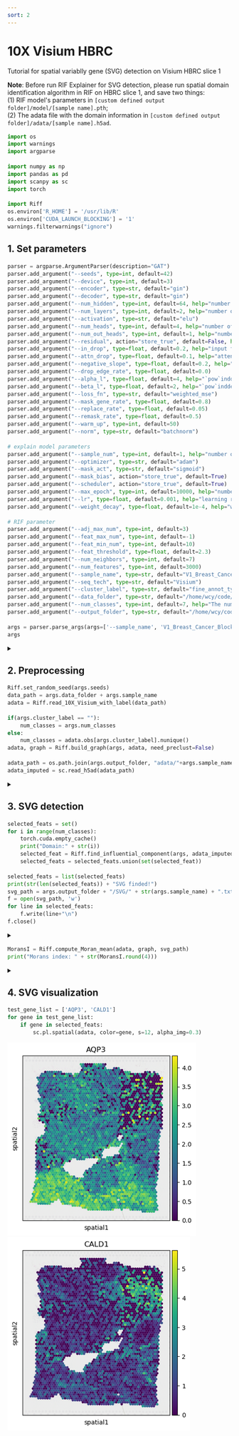 ```yaml
---
sort: 2
---
```


# 10X Visium HBRC

Tutorial for spatial variablly gene (SVG) detection on Visium HBRC slice 1

**Note**: Before run RIF Explainer for SVG detection, please run spatial domain identification algorithm in RIF on HBRC slice 1, and save two things: <br>
(1) RIF model's parameters in `[custom defined output folder]/model/[sample name].pth`;   <br>
(2) The adata file with the domain information in `[custom defined output folder]/adata/[sample name].h5ad`. <br>

```python
import os
import warnings
import argparse

import numpy as np
import pandas as pd
import scanpy as sc
import torch

import Riff
os.environ['R_HOME'] = '/usr/lib/R'
os.environ['CUDA_LAUNCH_BLOCKING'] = '1'
warnings.filterwarnings("ignore")
```

## 1. Set parameters

```python
parser = argparse.ArgumentParser(description="GAT")
parser.add_argument("--seeds", type=int, default=42)
parser.add_argument("--device", type=int, default=3)
parser.add_argument("--encoder", type=str, default="gin")
parser.add_argument("--decoder", type=str, default="gin")
parser.add_argument("--num_hidden", type=int, default=64, help="number of hidden units")
parser.add_argument("--num_layers", type=int, default=2, help="number of hidden layers")
parser.add_argument("--activation", type=str, default="elu")
parser.add_argument("--num_heads", type=int, default=4, help="number of hidden attention heads")
parser.add_argument("--num_out_heads", type=int, default=1, help="number of output attention heads")
parser.add_argument("--residual", action="store_true", default=False, help="use residual connection")
parser.add_argument("--in_drop", type=float, default=0.2, help="input feature dropout")
parser.add_argument("--attn_drop", type=float, default=0.1, help="attention dropout")
parser.add_argument("--negative_slope", type=float, default=0.2, help="the negative slope of leaky relu for GAT")
parser.add_argument("--drop_edge_rate", type=float, default=0.0)
parser.add_argument("--alpha_l", type=float, default=4, help="`pow`inddex for `sce` loss")
parser.add_argument("--beta_l", type=float, default=2, help="`pow`inddex for `weighted_mse` loss")   
parser.add_argument("--loss_fn", type=str, default="weighted_mse")
parser.add_argument("--mask_gene_rate", type=float, default=0.8)
parser.add_argument("--replace_rate", type=float, default=0.05)
parser.add_argument("--remask_rate", type=float, default=0.5)
parser.add_argument("--warm_up", type=int, default=50)
parser.add_argument("--norm", type=str, default="batchnorm") 

# explain model parameters
parser.add_argument("--sample_num", type=int, default=1, help="number of nodes for explaination")
parser.add_argument("--optimizer", type=str, default="adam")
parser.add_argument("--mask_act", type=str, default="sigmoid")
parser.add_argument("--mask_bias", action="store_true", default=True)
parser.add_argument("--scheduler", action="store_true", default=True)
parser.add_argument("--max_epoch", type=int, default=10000, help="number of training epochs")
parser.add_argument("--lr", type=float, default=0.001, help="learning rate for explaination")
parser.add_argument("--weight_decay", type=float, default=1e-4, help="weight decay for evaluation")

# RIF parameter
parser.add_argument("--adj_max_num", type=int, default=3)
parser.add_argument("--feat_max_num", type=int, default=-1)
parser.add_argument("--feat_min_num", type=int, default=10)
parser.add_argument("--feat_threshold", type=float, default=2.3)
parser.add_argument("--num_neighbors", type=int, default=7)
parser.add_argument("--num_features", type=int, default=3000) 
parser.add_argument("--sample_name", type=str, default="V1_Breast_Cancer_Block_A_Section_1")
parser.add_argument("--seq_tech", type=str, default="Visium")
parser.add_argument("--cluster_label", type=str, default="fine_annot_type")
parser.add_argument("--data_folder", type=str, default="/home/wcy/code/datasets/10X/")
parser.add_argument("--num_classes", type=int, default=7, help="The number of clusters")
parser.add_argument("--output_folder", type=str, default="/home/wcy/code/pyFile/NewFolder/GSG_modified_DLPFH/output/")

args = parser.parse_args(args=['--sample_name', 'V1_Breast_Cancer_Block_A_Section_1']) 
args
```

<details>
<summary> </summary>
Namespace(activation='elu', adj_max_num=3, alpha_l=4, attn_drop=0.1, beta_l=2, cluster_label='fine_annot_type', data_folder='/home/wcy/code/datasets/10X/', decoder='gin', device=3, drop_edge_rate=0.0, encoder='gin', feat_max_num=-1, feat_min_num=10, feat_threshold=2.3, in_drop=0.2, loss_fn='weighted_mse', lr=0.001, mask_act='sigmoid', mask_bias=True, mask_gene_rate=0.8, max_epoch=10000, negative_slope=0.2, norm='batchnorm', num_classes=7, num_features=3000, num_heads=4, num_hidden=64, num_layers=2, num_neighbors=7, num_out_heads=1, optimizer='adam', output_folder='/home/wcy/code/pyFile/NewFolder/GSG_modified_DLPFH/output/', remask_rate=0.5, replace_rate=0.05, residual=False, sample_name='V1_Breast_Cancer_Block_A_Section_1', sample_num=1, scheduler=True, seeds=42, seq_tech='Visium', warm_up=50, weight_decay=0.0001)
</details>

## 2. Preprocessing

```python
Riff.set_random_seed(args.seeds)
data_path = args.data_folder + args.sample_name
adata = Riff.read_10X_Visium_with_label(data_path)

if(args.cluster_label == ""):
    num_classes = args.num_classes
else:
    num_classes = adata.obs[args.cluster_label].nunique()
adata, graph = Riff.build_graph(args, adata, need_preclust=False)

adata_path = os.path.join(args.output_folder, "adata/"+args.sample_name+".h5ad")
adata_imputed = sc.read_h5ad(adata_path)
```

<details>
<summary> </summary>
=============== Contructing graph =================
</details>

## 3. SVG detection

```python
selected_feats = set()
for i in range(num_classes):
    torch.cuda.empty_cache()
    print("Domain:" + str(i))
    selected_feat = Riff.find_influential_component(args, adata_imputed, graph, i)
    selected_feats = selected_feats.union(set(selected_feat))

selected_feats = list(selected_feats)
print(str(len(selected_feats)) + "SVG finded!")
svg_path = args.output_folder + "/SVG/" + str(args.sample_name) + ".txt"
f = open(svg_path, 'w')
for line in selected_feats:
    f.write(line+"\n")
f.close()
```

<details>
<summary> </summary>
Domain:0
# Epoch 404: loss: 1.94, p_feat: 0.36:   4%|██████▉                                                                                                                                                                     | 405/10000 [00:54<21:26,  7.46it/s] <br>
Domain:1
# Epoch 178: loss: 2.00, p_feat: 0.15:   2%|███                                                                                                                                                                         | 179/10000 [00:23<21:22,  7.66it/s] <br>
Domain:2
# Epoch 782: loss: 1.89, p_feat: 0.66:   8%|█████████████▍                                                                                                                                                              | 783/10000 [01:40<19:39,  7.81it/s] <br>
Domain:3
# Epoch 793: loss: 2.06, p_feat: 0.57:   8%|█████████████▋                                                                                                                                                              | 794/10000 [01:50<21:22,  7.18it/s] <br>
Domain:4
# Epoch 10: loss: 1.90, p_feat: 0.08:   0%|▏                                                                                                                                                                             | 11/10000 [00:01<21:55,  7.59it/s] <br>
Domain:5
# Epoch 10: loss: 1.96, p_feat: 0.10:   0%|▏                                                                                                                                                                             | 11/10000 [00:02<32:16,  5.16it/s] <br>
Domain:6
# Epoch 10: loss: 1.93, p_feat: 0.06:   0%|▏                                                                                                                                                                             | 11/10000 [00:01<27:52,  5.97it/s] <br>
Domain:7
# Epoch 97: loss: 1.79, p_feat: 0.18:   1%|█▋                                                                                                                                                                            | 98/10000 [00:12<21:17,  7.75it/s] <br>
Domain:8
# Epoch 748: loss: 2.08, p_feat: 0.53:   7%|████████████▉                                                                                                                                                               | 749/10000 [01:40<20:36,  7.48it/s] <br>
Domain:9
# Epoch 396: loss: 2.00, p_feat: 0.28:   4%|██████▊                                                                                                                                                                     | 397/10000 [00:46<18:39,  8.58it/s] <br>
Domain:10
# Epoch 205: loss: 1.93, p_feat: 0.24:   2%|███▌                                                                                                                                                                        | 206/10000 [00:21<17:21,  9.40it/s] <br>
Domain:11
# Epoch 46: loss: 1.89, p_feat: 0.12:   0%|▊                                                                                                                                                                             | 47/10000 [00:05<19:17,  8.60it/s] <br>
Domain:12
# Epoch 389: loss: 2.02, p_feat: 0.31:   4%|██████▋                                                                                                                                                                     | 390/10000 [00:45<18:38,  8.59it/s] <br>
Domain:13
# Epoch 558: loss: 1.95, p_feat: 0.45:   6%|█████████▌                                                                                                                                                                  | 559/10000 [01:02<17:38,  8.92it/s] <br>
Domain:14
# Epoch 597: loss: 2.01, p_feat: 0.43:   6%|██████████▎                                                                                                                                                                 | 598/10000 [01:09<18:10,  8.62it/s] <br>
Domain:15
# Epoch 315: loss: 2.03, p_feat: 0.26:   3%|█████▍                                                                                                                                                                      | 316/10000 [00:35<18:01,  8.96it/s] <br>
Domain:16
# Epoch 138: loss: 1.97, p_feat: 0.14:   1%|██▍                                                                                                                                                                         | 139/10000 [00:16<19:27,  8.44it/s] <br>
Domain:17
# Epoch 459: loss: 2.08, p_feat: 0.33:   5%|███████▉                                                                                                                                                                    | 460/10000 [00:53<18:23,  8.65it/s] <br>
Domain:18
# Epoch 150: loss: 2.07, p_feat: 0.16:   2%|██▌                                                                                                                                                                         | 151/10000 [00:17<19:19,  8.50it/s] <br>
Domain:19
# Epoch 34: loss: 1.96, p_feat: 0.09:   0%|▌                                                                                                                                                                             | 35/10000 [00:04<21:18,  7.80it/s] <br>
938SVG finded!

</details>

```python
MoransI = Riff.compute_Moran_mean(adata, graph, svg_path)
print("Morans index: " + str(MoransI.round(4)))
```

<details>
<summary> </summary>
Morans index: 0.6361
</details>

## 4. SVG visualization

```python
test_gene_list = ['AQP3', 'CALD1']
for gene in test_gene_list:
    if gene in selected_feats:
        sc.pl.spatial(adata, color=gene, s=12, alpha_img=0.3)
```

![](https://github.com/DDDoGGie/RIF/raw/gh-pages/docs/Figures/SVG/SVG_HBRC_AQP3.png)
![](https://github.com/DDDoGGie/RIF/raw/gh-pages/docs/Figures/SVG/SVG_HBRC_CALD1.png)